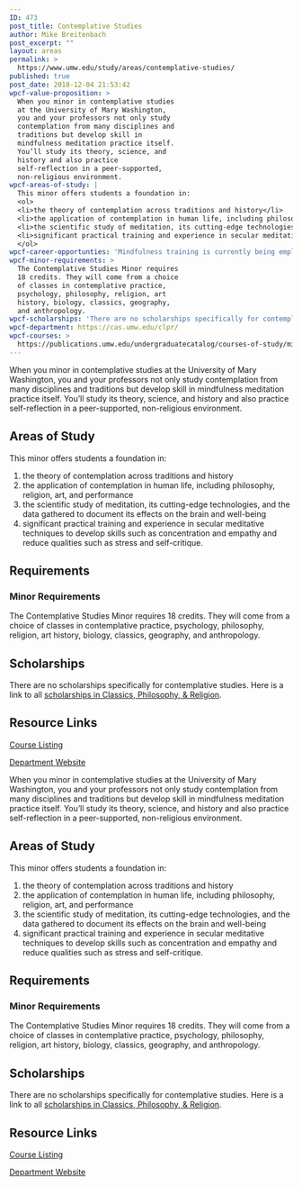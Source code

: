 ```yaml
---
ID: 473
post_title: Contemplative Studies
author: Mike Breitenbach
post_excerpt: ""
layout: areas
permalink: >
  https://www.umw.edu/study/areas/contemplative-studies/
published: true
post_date: 2018-12-04 21:53:42
wpcf-value-proposition: >
  When you minor in contemplative studies
  at the University of Mary Washington,
  you and your professors not only study
  contemplation from many disciplines and
  traditions but develop skill in
  mindfulness meditation practice itself.
  You’ll study its theory, science, and
  history and also practice
  self-reflection in a peer-supported,
  non-religious environment.
wpcf-areas-of-study: |
  This minor offers students a foundation in:
  <ol>
  <li>the theory of contemplation across traditions and history</li>
  <li>the application of contemplation in human life, including philosophy, religion, art, and performance</li>
  <li>the scientific study of meditation, its cutting-edge technologies, and the data gathered to document its effects on the brain and well-being</li>
  <li>significant practical training and experience in secular meditative techniques to develop skills such as concentration and empathy and reduce qualities such as stress and self-critique.</li>
  </ol>
wpcf-career-opportunties: 'Mindfulness training is currently being employed to enhance wellness and productivity in most industries: finance, tech, K-12 education, clinical psychology, medicine, and others. There is high-demand for workers with specialized mindfulness training, and especially those who are trained to teach it.'
wpcf-minor-requirements: >
  The Contemplative Studies Minor requires
  18 credits. They will come from a choice
  of classes in contemplative practice,
  psychology, philosophy, religion, art
  history, biology, classics, geography,
  and anthropology.
wpcf-scholarships: 'There are no scholarships specifically for contemplative studies. Here is a link to all <a href="http://cas.umw.edu/clpr/undergraduate-scholarships-and-awards/">scholarships in Classics, Philosophy, &amp; Religion</a>.'
wpcf-department: https://cas.umw.edu/clpr/
wpcf-courses: >
  https://publications.umw.edu/undergraduatecatalog/courses-of-study/minors/contemplative-studies-minor/
---
```

<!-- End Types Custom Fields -->
<!-- End Types Custom Fields -->
<!-- End Types Custom Fields -->
<!-- Types Custom Fields: -->

<!-- value-proposition -->
When you minor in contemplative studies at the University of Mary Washington, you and your professors not only study contemplation from many disciplines and traditions but develop skill in mindfulness meditation practice itself. You’ll study its theory, science, and history and also practice self-reflection in a peer-supported, non-religious environment.
<!-- End value-proposition -->

<!-- areas-of-study -->
<h2>Areas of Study</h2>This minor offers students a foundation in:
<ol>
<li>the theory of contemplation across traditions and history</li>
<li>the application of contemplation in human life, including philosophy, religion, art, and performance</li>
<li>the scientific study of meditation, its cutting-edge technologies, and the data gathered to document its effects on the brain and well-being</li>
<li>significant practical training and experience in secular meditative techniques to develop skills such as concentration and empathy and reduce qualities such as stress and self-critique.</li>
</ol>
<!-- End areas-of-study -->

<!-- requirements -->
<h2>Requirements</h2>
<!-- minor-requirements -->
<h3>Minor Requirements</h3>The Contemplative Studies Minor requires 18 credits. They will come from a choice of classes in contemplative practice, psychology, philosophy, religion, art history, biology, classics, geography, and anthropology.
<!-- End minor-requirements -->

<!-- End requirements -->

<!-- scholarships -->
<h2>Scholarships</h2>There are no scholarships specifically for contemplative studies. Here is a link to all <a href="http://cas.umw.edu/clpr/undergraduate-scholarships-and-awards/">scholarships in Classics, Philosophy, &amp; Religion</a>.
<!-- End scholarships -->

<!-- resource-links -->
<h2>Resource Links</h2>
<!-- courses -->
<a href="https://publications.umw.edu/undergraduatecatalog/courses-of-study/minors/contemplative-studies-minor/" class="button">Course Listing</a>
<!-- End courses -->

<!-- department -->
<a href="https://cas.umw.edu/clpr/" class="button">Department Website</a>
<!-- End department -->

<!-- End resource-links -->

<!-- End Types Custom Fields -->
<!-- Types Custom Fields: -->

<!-- value-proposition -->
When you minor in contemplative studies at the University of Mary Washington, you and your professors not only study contemplation from many disciplines and traditions but develop skill in mindfulness meditation practice itself. You’ll study its theory, science, and history and also practice self-reflection in a peer-supported, non-religious environment.
<!-- End value-proposition -->

<!-- areas-of-study -->
<h2>Areas of Study</h2>This minor offers students a foundation in:
<ol>
<li>the theory of contemplation across traditions and history</li>
<li>the application of contemplation in human life, including philosophy, religion, art, and performance</li>
<li>the scientific study of meditation, its cutting-edge technologies, and the data gathered to document its effects on the brain and well-being</li>
<li>significant practical training and experience in secular meditative techniques to develop skills such as concentration and empathy and reduce qualities such as stress and self-critique.</li>
</ol>
<!-- End areas-of-study -->

<!-- requirements -->
<h2>Requirements</h2>
<!-- minor-requirements -->
<h3>Minor Requirements</h3>The Contemplative Studies Minor requires 18 credits. They will come from a choice of classes in contemplative practice, psychology, philosophy, religion, art history, biology, classics, geography, and anthropology.
<!-- End minor-requirements -->

<!-- End requirements -->

<!-- scholarships -->
<h2>Scholarships</h2>There are no scholarships specifically for contemplative studies. Here is a link to all <a href="http://cas.umw.edu/clpr/undergraduate-scholarships-and-awards/">scholarships in Classics, Philosophy, &amp; Religion</a>.
<!-- End scholarships -->

<!-- resource-links -->
<h2>Resource Links</h2>
<!-- courses -->
<a href="https://publications.umw.edu/undergraduatecatalog/courses-of-study/minors/contemplative-studies-minor/" class="button">Course Listing</a>
<!-- End courses -->

<!-- department -->
<a href="https://cas.umw.edu/clpr/" class="button">Department Website</a>
<!-- End department -->

<!-- End resource-links -->

<!-- End Types Custom Fields -->